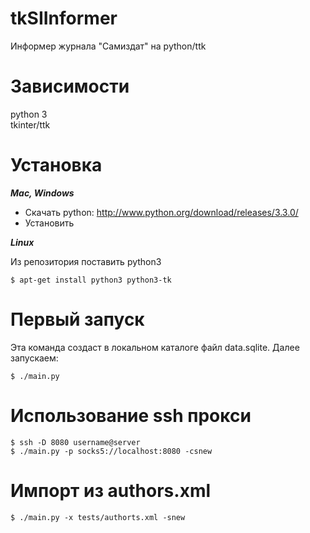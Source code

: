 tkSIInformer
============

Информер журнала "Самиздат" на python/ttk


Зависимости
===========

python 3<br>
tkinter/ttk


Установка
=========

***Mac, Windows***
* Скачать python: http://www.python.org/download/releases/3.3.0/
* Установить

***Linux***

Из репозитория поставить python3

    $ apt-get install python3 python3-tk


Первый запуск
=============

Эта команда создаст в локальном каталоге файл data.sqlite. Далее запускаем:

    $ ./main.py
    

Использование ssh прокси
========================

    $ ssh -D 8080 username@server
    $ ./main.py -p socks5://localhost:8080 -csnew


Импорт из authors.xml
=====================

    $ ./main.py -x tests/authorts.xml -snew
